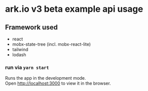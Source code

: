 # ark.io v3 beta example api usage

## Framework used

- react
- mobx-state-tree (incl. mobx-react-lite)
- tailwind
- lodash

### run via `yarn start`

Runs the app in the development mode.\
Open [http://localhost:3000](http://localhost:3000) to view it in the browser.
